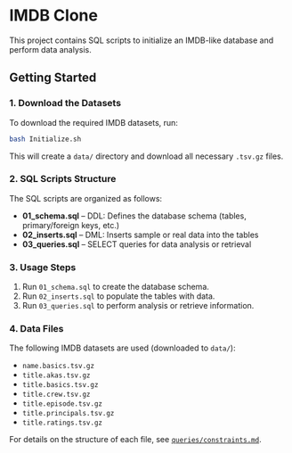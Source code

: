 # IMDB Clone

This project contains SQL scripts to initialize an IMDB-like database and perform data analysis.

## Getting Started

### 1. Download the Datasets

To download the required IMDB datasets, run:

```bash
bash Initialize.sh
```

This will create a `data/` directory and download all necessary `.tsv.gz` files.

### 2. SQL Scripts Structure

The SQL scripts are organized as follows:

- **01_schema.sql** – DDL: Defines the database schema (tables, primary/foreign keys, etc.)
- **02_inserts.sql** – DML: Inserts sample or real data into the tables
- **03_queries.sql** – SELECT queries for data analysis or retrieval

### 3. Usage Steps

1. Run `01_schema.sql` to create the database schema.
2. Run `02_inserts.sql` to populate the tables with data.
3. Run `03_queries.sql` to perform analysis or retrieve information.

### 4. Data Files

The following IMDB datasets are used (downloaded to `data/`):

- `name.basics.tsv.gz`
- `title.akas.tsv.gz`
- `title.basics.tsv.gz`
- `title.crew.tsv.gz`
- `title.episode.tsv.gz`
- `title.principals.tsv.gz`
- `title.ratings.tsv.gz`

For details on the structure of each file, see [`queries/constraints.md`](queries/constraints.md).
